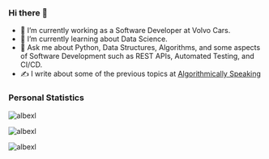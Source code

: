 ### Hi there 👋

- 🔭 I’m currently working as a Software Developer at Volvo Cars.
- 🌱 I’m currently learning about Data Science.
- 💬 Ask me about Python, Data Structures, Algorithms, and some aspects of Software Development such as REST APIs, Automated Testing, and CI/CD.
- ✍️ I write about some of the previous topics at [Algorithmically Speaking](https://albexl.hashnode.dev/)

### **Personal Statistics**

<p><img align="center" src="https://github-readme-stats-six-orpin-55.vercel.app/api/top-langs?username=albexl&show_icons=true&locale=en&layout=compact" alt="albexl" /></p>
<p><img align="center" src="https://github-readme-stats-six-orpin-55.vercel.app/api?username=albexl&show_icons=true&locale=en" alt="albexl" /></p>
<p><img align="center" src="https://github-readme-streak-stats.herokuapp.com/?user=albexl&" alt="albexl" /></p>
